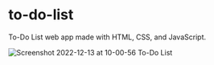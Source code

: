 # to-do-list
To-Do List web app made with HTML, CSS, and JavaScript.

![Screenshot 2022-12-13 at 10-00-56 To-Do List](https://user-images.githubusercontent.com/73684484/207227172-aba98a16-2238-446a-ab5b-b57ba15fb5b9.png)

